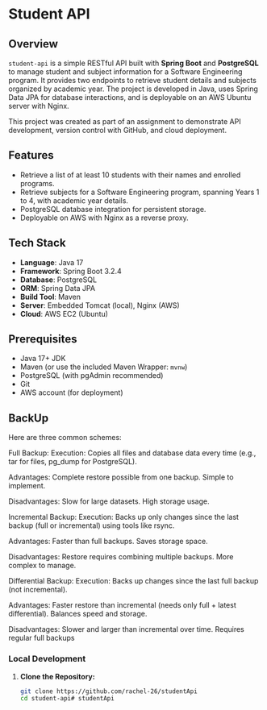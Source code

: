 # Student API

## Overview
`student-api` is a simple RESTful API built with **Spring Boot** and **PostgreSQL** to manage student and subject information for a Software Engineering program. It provides two endpoints to retrieve student details and subjects organized by academic year. The project is developed in Java, uses Spring Data JPA for database interactions, and is deployable on an AWS Ubuntu server with Nginx.

This project was created as part of an assignment to demonstrate API development, version control with GitHub, and cloud deployment.

## Features
- Retrieve a list of at least 10 students with their names and enrolled programs.
- Retrieve subjects for a Software Engineering program, spanning Years 1 to 4, with academic year details.
- PostgreSQL database integration for persistent storage.
- Deployable on AWS with Nginx as a reverse proxy.

## Tech Stack
- **Language**: Java 17
- **Framework**: Spring Boot 3.2.4
- **Database**: PostgreSQL
- **ORM**: Spring Data JPA
- **Build Tool**: Maven
- **Server**: Embedded Tomcat (local), Nginx (AWS)
- **Cloud**: AWS EC2 (Ubuntu)

## Prerequisites
- Java 17+ JDK
- Maven (or use the included Maven Wrapper: `mvnw`)
- PostgreSQL (with pgAdmin recommended)
- Git
- AWS account (for deployment)

## BackUp
Here are three common schemes:

Full Backup:
Execution: Copies all files and database data every time (e.g., tar for files, pg_dump for PostgreSQL).

Advantages:
Complete restore possible from one backup.
Simple to implement.

Disadvantages:
Slow for large datasets.
High storage usage.


Incremental Backup:
Execution: Backs up only changes since the last backup (full or incremental) using tools like rsync.

Advantages:
Faster than full backups.
Saves storage space.

Disadvantages:
Restore requires combining multiple backups.
More complex to manage.


Differential Backup:
Execution: Backs up changes since the last full backup (not incremental).

Advantages:
Faster restore than incremental (needs only full + latest differential).
Balances speed and storage.

Disadvantages:
Slower and larger than incremental over time.
Requires regular full backups

### Local Development
1. **Clone the Repository:**
   ```bash
   git clone https://github.com/rachel-26/studentApi
   cd student-api# studentApi


